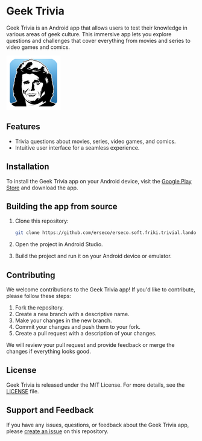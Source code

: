 # Geek Trivia

Geek Trivia is an Android app that allows users to test their knowledge in various areas of geek culture. This immersive app lets you explore questions and challenges that cover everything from movies and series to video games and comics.

![Geek Trivia Screenshot](app/src/main/res/drawable-xxhdpi/ic_launcher.png)

## Features

- Trivia questions about movies, series, video games, and comics.
- Intuitive user interface for a seamless experience.

## Installation

To install the Geek Trivia app on your Android device, visit the [Google Play Store](https://play.google.com/store/apps/details?id=erseco.soft.friki.trivial.landon) and download the app.

## Building the app from source

1. Clone this repository:
   ```bash
   git clone https://github.com/erseco/erseco.soft.friki.trivial.landon.git
   ```

2. Open the project in Android Studio.

3. Build the project and run it on your Android device or emulator.

## Contributing

We welcome contributions to the Geek Trivia app! If you'd like to contribute, please follow these steps:

1. Fork the repository.
2. Create a new branch with a descriptive name.
3. Make your changes in the new branch.
4. Commit your changes and push them to your fork.
5. Create a pull request with a description of your changes.

We will review your pull request and provide feedback or merge the changes if everything looks good.

## License

Geek Trivia is released under the MIT License. For more details, see the [LICENSE](LICENSE) file.

## Support and Feedback

If you have any issues, questions, or feedback about the Geek Trivia app, please [create an issue](https://github.com/erseco/erseco.soft.friki.trivial.landon/issues) on this repository.